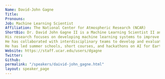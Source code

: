 ```yaml
---
Name: David-John Gagne
Title: 
Pronouns: 
Job: Machine Learning Scientist
Affiliation: The National Center for Atmospheric Research (NCAR)
ShortBio: Dr. David John Gagne II is a Machine Learning Scientist II and head of the Machine Integration and Learning for Earth Systems group at the National Center for Atmospheric Research (NCAR) in Boulder, Colorado. 
His research focuses on developing machine learning systems to improve the prediction and understanding of high impact weather and to enhance weather and climate models. He received his Ph.D. in meteorology from the University of Oklahoma in 2016 and completed an Advanced Study Program postdoctoral fellowship at NCAR in 2018. 
He has collaborated with interdisciplinary teams to develop and evaluate machine learning systems for high impact weather and emulation of atmospheric processes. He is a senior leader of the NSF AI Institute on Trustworthy AI for Weather, Climate, and Coastal Oceanography (AI2ES) and senior personnel for the NSF LEAP Science and Technology Center. 
He has led summer schools, short courses, and hackathons on AI for Earth System Science, chaired the American Meteorological Society Artificial Intelligence Committee, and serves as an editor for the journal AI for the Earth Systems.
Website: https://staff.ucar.edu/users/dgagne
Twitter: 
Github: 
permalink: "/speakers/daivid-john_gagne.html"
layout: speaker_page
---
```


